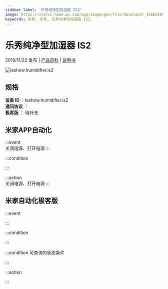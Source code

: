 ```yaml
---
sidebar_label: '乐秀纯净型加湿器 IS2'
image: https://static.home.mi.com/app/image/get/file/developer_1566528611op8gnzab.png
keywords: 米家, 乐秀, 乐秀纯净型加湿器 IS2, 
---
```

# 乐秀纯净型加湿器 IS2

2019/11/22 发布 | [产品百科](https://home.mi.com/webapp/content/baike/product/index.html?model=leshow.humidifier.is2/) | [说明书](https://home.mi.com/views/introduction.html?model=leshow.humidifier.is2&region=cn)

![leshow.humidifier.is2](https://static.home.mi.com/app/image/get/file/developer_1566528611op8gnzab.png)

## 规格  
> 
**设备 ID** ：leshow.humidifier.is2  
**通讯协议** ：  
**极客版**  ： 待补充 


## 米家APP自动化  

:::event  
关闭电源、打开电源
:::

:::condition  

:::

:::action   
关闭电源、打开电源
:::

## 米家自动化极客版  

:::event  

:::

:::condition  

:::

:::condition 可查询的状态条件  

:::

:::action  

:::

        
